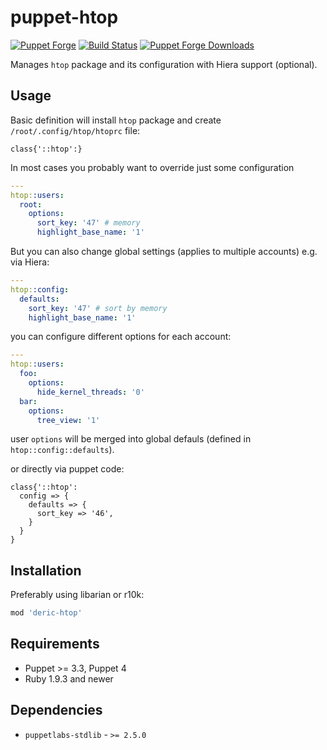 # puppet-htop

[![Puppet
Forge](http://img.shields.io/puppetforge/v/deric/htop.svg)](https://forge.puppetlabs.com/deric/htop) [![Build Status](https://travis-ci.org/deric/puppet-htop.png)](https://travis-ci.org/deric/puppet-htop) [![Puppet Forge
Downloads](http://img.shields.io/puppetforge/dt/deric/htop.svg)](https://forge.puppetlabs.com/deric/htop/scores)

Manages `htop` package and its configuration with Hiera support (optional).

## Usage

Basic definition will install `htop` package and create `/root/.config/htop/htoprc` file:
```puppet
class{'::htop':}
```

In most cases you probably want to override just some configuration
```yaml
---
htop::users:
  root:
    options:
      sort_key: '47' # memory
      highlight_base_name: '1'
```

But you can also change global settings (applies to multiple accounts) e.g. via Hiera:
```yaml
---
htop::config:
  defaults:
    sort_key: '47' # sort by memory
    highlight_base_name: '1'
```
you can configure different options for each account:

```yaml
---
htop::users:
  foo:
    options:
      hide_kernel_threads: '0'
  bar:
    options:
      tree_view: '1'
```
user `options` will be merged into global defauls (defined in `htop::config::defaults`).

or directly via puppet code:
```puppet
class{'::htop':
  config => {
    defaults => {
      sort_key => '46',
    }
  }
}
```

## Installation

Preferably using libarian or r10k:
```ruby
mod 'deric-htop'
```

## Requirements

  * Puppet >= 3.3, Puppet 4
  * Ruby 1.9.3 and newer

## Dependencies

  * `puppetlabs-stdlib` - `>= 2.5.0`